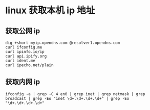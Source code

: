 # linux 获取本机 ip 地址

## 获取公网 ip

```shell
dig +short myip.opendns.com @resolver1.opendns.com
curl ifconfig.me
curl ipinfo.io/ip
curl api.ipify.org
curl ident.me
curl ipecho.net/plain
```

## 获取内网 ip

```shell
ifconfig -a | grep -C 4 en0 | grep inet | grep netmask | grep broadcast | grep -Eo "inet \d+.\d+.\d+.\d+" | grep -Eo "\d+.\d+.\d+.\d+"
```
